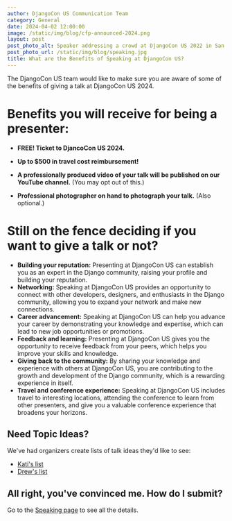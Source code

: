 ```yaml
---
author: DjangoCon US Communication Team
category: General
date: 2024-04-02 12:00:00
image: /static/img/blog/cfp-announced-2024.png
layout: post
post_photo_alt: Speaker addressing a crowd at DjangoCon US 2022 in San Diego
post_photo_url: /static/img/blog/speaking.jpg
title: What are the Benefits of Speaking at DjangoCon US?
---
```


The DjangoCon US team would like to make sure you are aware of some of the benefits of giving a talk at DjangoCon US 2024.

# Benefits you will receive for being a presenter:

- **FREE! Ticket to DjancoCon US 2024.**

- **Up to $500 in travel cost reimbursement!**

- **A professionally produced video of your talk will be published on our YouTube channel.** (You may opt out of this.)

- **Professional photographer on hand to photograph your talk.** (Also optional.)

# Still on the fence deciding if you want to give a talk or not?

- **Building your reputation:** Presenting at DjangoCon US can establish you as an expert in the Django community, raising your profile and building your reputation.
- **Networking:** Speaking at DjangoCon US provides an opportunity to connect with other developers, designers, and enthusiasts in the Django community, allowing you to expand your network and make new connections.
- **Career advancement:** Speaking at DjangoCon US can help you advance your career by demonstrating your knowledge and expertise, which can lead to new job opportunities or promotions.
- **Feedback and learning:** Presenting at DjangoCon US gives you the opportunity to receive feedback from your peers, which helps you improve your skills and knowledge.
- **Giving back to the community:** By sharing your knowledge and experience with others at DjangoCon US, you are contributing to the growth and development of the Django community, which is a rewarding experience in itself.
- **Travel and conference experience:** Speaking at DjangoCon US includes travel to interesting locations, attending the conference to learn from other presenters, and give you a valuable conference experience that broadens your horizons.

## Need Topic Ideas?

We've had organizers create lists of talk ideas they'd like to see:
- [Kati's list](https://katherinemichel.github.io/portfolio/djangocon-us-2024-topics-inspiration-list.html)
- [Drew's list](https://winstel.dev/2024/03/01/talk-ideas-for-dcus-24/)

## All right, you've convinced me. How do I submit?

Go to the [Speaking page](/speaking/) to see all the details.
